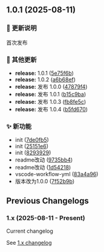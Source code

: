 
## 1.0.1 (2025-08-11)
### 🔔 更新说明
首次发布


### 🔧 其他更新

* **release:** 1.0.1 ([5e75f6b](https://github.com/Arktomson/actions/commit/5e75f6b6bd968222fee4a4adc6f11fcd9fcebe54))
* **release:** 1.0.2 ([a6b68ef](https://github.com/Arktomson/actions/commit/a6b68ef1222590d9aea1fd84e0d918c77114d289))
* **release:** 发布 1.0.0 ([47879f4](https://github.com/Arktomson/actions/commit/47879f4aa0d380f823dfb9fa1bae052dfa0ae906))
* **release:** 发布 1.0.1 ([b15c9ba](https://github.com/Arktomson/actions/commit/b15c9baca245aaa91b3452335ded240b425bc55c))
* **release:** 发布 1.0.3 ([fb8fe5c](https://github.com/Arktomson/actions/commit/fb8fe5cab4c5a657a7b0f396ff943f5d90058541))
* **release:** 发布 1.0.4 ([b5fd670](https://github.com/Arktomson/actions/commit/b5fd6701a5ae193c6e28bc7502b0e4204d8056e5))


### ✨ 新功能

* init ([7de0fb5](https://github.com/Arktomson/actions/commit/7de0fb5d9387148aea69cb79563f1ae22ab35044))
* init ([25151e6](https://github.com/Arktomson/actions/commit/25151e61c8ebbcfde9c21ab9da38fb087a195bfd))
* init ([8293929](https://github.com/Arktomson/actions/commit/8293929203310a359d196852a76c4fda6bc5ef4f))
* readme改动 ([9735bb4](https://github.com/Arktomson/actions/commit/9735bb468bacfa77c81a89fac9661c296dee6540))
* readme改动 ([1d54218](https://github.com/Arktomson/actions/commit/1d54218eb70d5e21c53c74c18912263c91e09200))
* vscode-workflow-yml ([83a4a96](https://github.com/Arktomson/actions/commit/83a4a965e5058bff9f7820de35f0ee51e10ad420))
* 版本改为1.0.0 ([7f52b9b](https://github.com/Arktomson/actions/commit/7f52b9bb9535506a950eea5c5f8aa736de8bab68))


## Previous Changelogs

### 1.x (2025-08-11 - Present)
Current changelog

See [1.x changelog](changelogs/CHANGELOG-1.0.md)

